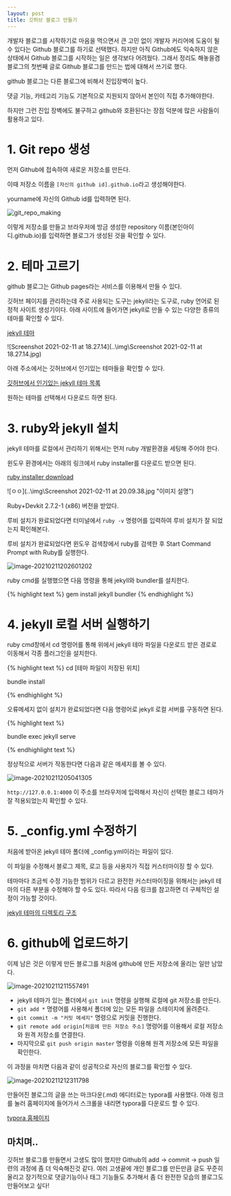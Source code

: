 ```yaml
---
layout: post
title: 깃허브 블로그 만들기
---
```




개발자 블로그를 시작하기로 마음을 먹으면서 큰 고민 없이 개발자 커리어에 도움이 될 수 있다는 Github 블로그를 하기로 선택했다.  하지만 아직 Github에도 익숙하지 않은 상태에서 Github 블로그를 시작하는 일은 생각보다 어려웠다.  그래서 정리도 해놓을겸 블로그의 첫번째 글로 Github 블로그를 만드는 법에 대해서 쓰기로 했다.



github 블로그는 다른 블로그에 비해서 진입장벽이 높다.

댓글 기능, 카테고리 기능도 기본적으로 지원되지 않아서 본인이 직접 추가해야한다.

하지만 그런 진입 장벽에도 불구하고 github와 호환된다는 장점 덕분에 많은 사람들이 활용하고 있다.



# 1. Git repo 생성

먼저 Github에 접속하여 새로운 저장소를 만든다.

이때 저장소 이름을 `[자신의 github id].github.io`라고 생성해야한다.

yourname에 자신의 Github id를 입력하면 된다.

![git_repo_making](..\img\git_repo_making.jpg)

이렇게 저장소를 만들고 브라우저에 방금 생성한 repository 이름(본인아이디.github.io)를 입력하면 블로그가 생성된 것을 확인할 수 있다.

# 2. 테마 고르기

github 블로그는 Github pages라는 서비스를 이용해서 만들 수 있다.

깃허브 페이지를 관리하는데 주로 사용되는 도구는 jekyll라는 도구로, ruby 언어로 된 정적 사이트 생성기이다.  아래 사이트에 들어가면 jekyll로 만들 수 있는 다양한 종류의 테마를 확인할 수 있다.

[jekyll 테마](http://jekyllthemes.org/)

![Screenshot 2021-02-11 at 18.27.14](..\img\Screenshot 2021-02-11 at 18.27.14.jpg)

아래 주소에서는 깃허브에서 인기있는 테마들을 확인할 수 있다.

[깃허브에서 인기있는 jekyll 테마 목록](https://github.com/topics/jekyll-theme)

원하는 테마를 선택해서 다운로드 하면 된다. 

# 3. ruby와 jekyll 설치

jekyll 테마를 로컬에서 관리하기 위해서는 먼저 ruby 개발환경을 세팅해 주어야 한다.

윈도우 환경에서는 아래의 링크에서 ruby installer를 다운로드 받으면 된다.

[ruby installer download](https://rubyinstaller.org/downloads/)

![ㅇㅇ](..\img\Screenshot 2021-02-11 at 20.09.38.jpg "이미지 설명")



Ruby+Devkit 2.7.2-1 (x86) 버전을 받았다.

루비 설치가 완료되었다면 터미널에서 `ruby -v` 명령어를 입력하여 루비 설치가 잘 되었는지 확인해본다.

루비 설치가 완료되었다면 윈도우 검색창에서 ruby를 검색한 후  Start Command Prompt with Ruby를 실행한다.

![image-20210211202601202](..\img\image-20210211202601202.png)

ruby cmd를 실행했으면 다음 명령을 통해 jekyll와 bundler를 설치한다.

{% highlight text %}
gem install jekyll bundler
{% endhighlight %}

# 4. jekyll 로컬 서버 실행하기

ruby cmd창에서 cd 명령어를 통해 위에서 jekyll 테마 파일을 다운로드 받은 경로로 이동해서 각종 플러그인을 설치한다.

{% highlight text %}
cd [테마 파일이 저장된 위치]

bundle install

{% endhighlight %}

오류메세지 없이 설치가 완료되었다면 다음 명령어로 jekyll 로컬 서버를 구동하면 된다.

{% highlight text %}

bundle exec jekyll serve

{% endhighlight text %}

정상적으로 서버가 작동한다면 다음과 같은 메세지를 볼 수 있다.

![image-20210211205041305](../img/image-20210211205041305.png)

`http://127.0.0.1:4000` 이 주소를 브라우저에 입력해서 자신이 선택한 블로그 테마가 잘 적용되었는지 확인할 수 있다.

# 5. _config.yml 수정하기

처음에 받아온 jekyll 테마 폴더에 _config.yml이라는 파일이 있다.

이 파일을 수정해서 블로그 제목, 로고 등을 사용자가 직접 커스터마이징 할 수 있다.

테마마다 조금씩 수정 가능한 범위가 다르고 완전한 커스터마이징을 위해서는 jekyll 테마의 다른 부분을 수정해야 할 수도 있다. 따라서 다음 링크를 참고하면 더 구체적인 설정이 가능할 것이다.

[jekyll 테마의 디렉토리 구조](http://jekyllrb-ko.github.io/docs/structure/)

# 6. github에 업로드하기

이제 남은 것은 이렇게 만든 블로그를 처음에 github에 만든 저장소에 올리는 일만 남았다.

![image-20210211211557491](../img/image-20210211211557491.png)

- jekyll 테마가 있는 폴더에서 `git init` 명령을 실행해 로컬에 git 저장소를 만든다.
- `git add *` 명령어를 사용해서 폴더에 있는 모든 파일을 스테이지에 올려준다.
- `git commit -m "커밋 메세지"`  명령으로 커밋을 진행한다.
- `git remote add origin[처음에 만든 저장소 주소]` 명령어를 이용해서 로컬 저장소와 원격 저장소를 연결한다. 
- 마지막으로 `git push origin master` 명령을 이용해 원격 저장소에 모든 파일을 확인한다.

이 과정을 마치면 다음과 같이 성공적으로 자신의 블로그를 확인할 수 있다.

![image-20210211212311798](../img/image-20210211212311798.png)

만들어진 블로그의 글을 쓰는 마크다운(.md) 에디터로는 typora를 사용했다. 아래 링크를 눌러 홈페이지에 들어가서 스크롤을 내리면 typora를 다운로드 할 수 있다.

[typora 홈페이지]()



## 마치며..

 깃허브 블로그를 만들면서 고생도 많이 했지만 Github의 add -> commit -> push 일련의 과정에 좀 더 익숙해진것 같다. 여러 고생끝에 개인 블로그를 만든만큼 글도 꾸준히 올리고 장기적으로 댓글기능이나 태그 기능들도 추가해서 좀 더 완전한 모습의 블로그도 만들어보고 싶다!

